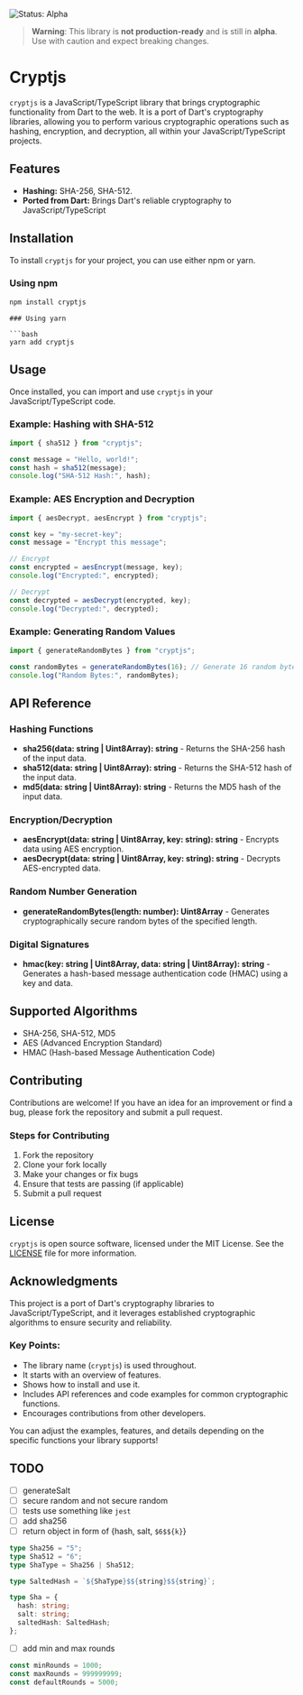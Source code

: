 ![Status: Alpha](https://img.shields.io/badge/Status-Alpha-orange)

> **Warning**: This library is **not production-ready** and is still in
> **alpha**. Use with caution and expect breaking changes.

# Cryptjs

`cryptjs` is a JavaScript/TypeScript library that brings cryptographic
functionality from Dart to the web. It is a port of Dart's cryptography
libraries, allowing you to perform various cryptographic operations such as
hashing, encryption, and decryption, all within your JavaScript/TypeScript
projects.

## Features

- **Hashing:** SHA-256, SHA-512.
- **Ported from Dart:** Brings Dart's reliable cryptography to
  JavaScript/TypeScript

## Installation

To install `cryptjs` for your project, you can use either npm or yarn.

### Using npm

```bash
npm install cryptjs
```

````
### Using yarn

```bash
yarn add cryptjs
````

## Usage

Once installed, you can import and use `cryptjs` in your JavaScript/TypeScript
code.

### Example: Hashing with SHA-512

```javascript
import { sha512 } from "cryptjs";

const message = "Hello, world!";
const hash = sha512(message);
console.log("SHA-512 Hash:", hash);
```

### Example: AES Encryption and Decryption

```javascript
import { aesDecrypt, aesEncrypt } from "cryptjs";

const key = "my-secret-key";
const message = "Encrypt this message";

// Encrypt
const encrypted = aesEncrypt(message, key);
console.log("Encrypted:", encrypted);

// Decrypt
const decrypted = aesDecrypt(encrypted, key);
console.log("Decrypted:", decrypted);
```

### Example: Generating Random Values

```javascript
import { generateRandomBytes } from "cryptjs";

const randomBytes = generateRandomBytes(16); // Generate 16 random bytes
console.log("Random Bytes:", randomBytes);
```

## API Reference

### Hashing Functions

- **sha256(data: string | Uint8Array): string** - Returns the SHA-256 hash of
  the input data.
- **sha512(data: string | Uint8Array): string** - Returns the SHA-512 hash of
  the input data.
- **md5(data: string | Uint8Array): string** - Returns the MD5 hash of the input
  data.

### Encryption/Decryption

- **aesEncrypt(data: string | Uint8Array, key: string): string** - Encrypts data
  using AES encryption.
- **aesDecrypt(data: string | Uint8Array, key: string): string** - Decrypts
  AES-encrypted data.

### Random Number Generation

- **generateRandomBytes(length: number): Uint8Array** - Generates
  cryptographically secure random bytes of the specified length.

### Digital Signatures

- **hmac(key: string | Uint8Array, data: string | Uint8Array): string** -
  Generates a hash-based message authentication code (HMAC) using a key and
  data.

## Supported Algorithms

- SHA-256, SHA-512, MD5
- AES (Advanced Encryption Standard)
- HMAC (Hash-based Message Authentication Code)

## Contributing

Contributions are welcome! If you have an idea for an improvement or find a bug,
please fork the repository and submit a pull request.

### Steps for Contributing

1. Fork the repository
2. Clone your fork locally
3. Make your changes or fix bugs
4. Ensure that tests are passing (if applicable)
5. Submit a pull request

## License

`cryptjs` is open source software, licensed under the MIT License. See the
[LICENSE](LICENSE) file for more information.

## Acknowledgments

This project is a port of Dart's cryptography libraries to
JavaScript/TypeScript, and it leverages established cryptographic algorithms to
ensure security and reliability.

### Key Points:

- The library name (`cryptjs`) is used throughout.
- It starts with an overview of features.
- Shows how to install and use it.
- Includes API references and code examples for common cryptographic functions.
- Encourages contributions from other developers.

You can adjust the examples, features, and details depending on the specific
functions your library supports!

## TODO

- [ ] generateSalt
- [ ] secure random and not secure random
- [ ] tests use something like `jest`
- [ ] add sha256
- [ ] return object in form of {hash, salt, `$6$${k}`}

```ts
type Sha256 = "5";
type Sha512 = "6";
type ShaType = Sha256 | Sha512;

type SaltedHash = `${ShaType}$${string}$${string}`;

type Sha = {
  hash: string;
  salt: string;
  saltedHash: SaltedHash;
};
```

- [ ] add min and max rounds

```ts
const minRounds = 1000;
const maxRounds = 999999999;
const defaultRounds = 5000;
```
